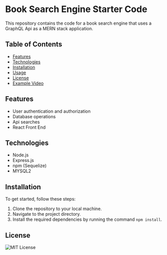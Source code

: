 # Book Search Engine Starter Code

This repository contains the code for a book search engine that uses a GraphQL Api as a MERN stack application.
## Table of Contents

- [Features](#features)
- [Technologies](#technologies)
- [Installation](#-installation)
- [Usage](#usage)
- [License](#license)
- [Example Video](#example-video)

## Features

- User authentication and authorization
- Database operations
- Api searches
- React Front End

## Technologies

- Node.js
- Express.js
- npm (Sequelize)
- MYSQL2

## Installation

To get started, follow these steps:

1. Clone the repository to your local machine.
2. Navigate to the project directory.
3. Install the required dependencies by running the command `npm install`.

## License

![MIT License](https://img.shields.io/badge/license-MIT-blue)
